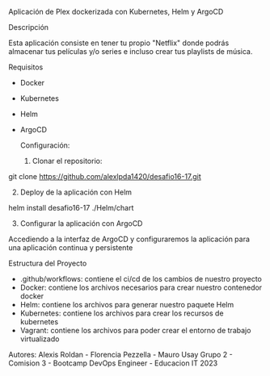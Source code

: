 Aplicación de Plex dockerizada con Kubernetes, Helm y ArgoCD

Descripción

Esta aplicación consiste en tener tu propio "Netflix" donde podrás almacenar tus películas y/o series e incluso crear tus playlists de música.

Requisitos
- Docker
- Kubernetes
- Helm
- ArgoCD

  Configuración:

  1. Clonar el repositorio:
 
git clone https://github.com/alexlpda1420/desafio16-17.git

2. Deploy de la aplicación con Helm

helm install desafio16-17 ./Helm/chart

3. Configurar la aplicación con ArgoCD

Accediendo a la interfaz de ArgoCD y configuraremos la aplicación para una aplicación continua y persistente

Estructura del Proyecto

* .github/workflows: contiene el ci/cd de los cambios de nuestro proyecto
* Docker: contiene los archivos necesarios para crear nuestro contenedor docker
* Helm: contiene los archivos para generar nuestro paquete Helm
* Kubernetes: contiene los archivos para crear los recursos de kubernetes
* Vagrant: contiene los archivos para poder crear el entorno de trabajo virtualizado

Autores:
Alexis Roldan - Florencia Pezzella - Mauro Usay
Grupo 2 - Comision 3 - Bootcamp DevOps Engineer - Educacion IT 2023
